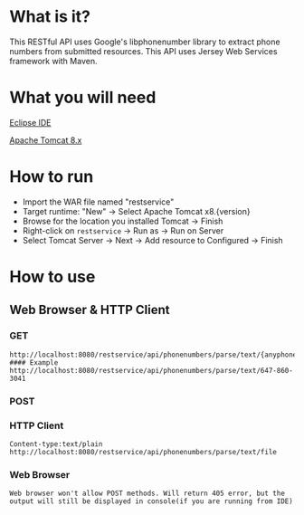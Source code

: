 # What is it?
This RESTful API uses Google's libphonenumber library to extract phone numbers from submitted resources. 
This API uses Jersey Web Services framework with Maven.

# What you will need
[Eclipse IDE](http://www.eclipse.org/downloads/packages/release/Neon/3)

[Apache Tomcat 8.x](https://tomcat.apache.org/download-80.cgi)

# How to run
* Import the WAR file named "restservice"
* Target runtime: "New" -> Select Apache Tomcat x8.{version}
* Browse for the location you installed Tomcat -> Finish
* Right-click on `restservice` -> Run as -> Run on Server
* Select Tomcat Server -> Next -> Add resource to Configured -> Finish

# How to use
## Web Browser & HTTP Client

### GET
```
http://localhost:8080/restservice/api/phonenumbers/parse/text/{anyphonenumber}
#### Example
http://localhost:8080/restservice/api/phonenumbers/parse/text/647-860-3041
```

### POST
### HTTP Client
```
Content-type:text/plain
http://localhost:8080/restservice/api/phonenumbers/parse/text/file
```
### Web Browser
```
Web browser won't allow POST methods. Will return 405 error, but the output will still be displayed in console(if you are running from IDE)
```

